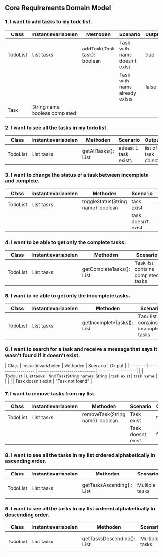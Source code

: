 ## Core Requirements Domain Model

### 1. I want to add tasks to my todo list.

| Class    | Instantievariabelen              | Methoden                    | Scenario                          | Output |
| -------- | -------------------------------- | --------------------------- | --------------------------------- | ------ |
| TodoList | List<Task> tasks                 | addTask(Task task): boolean | Task with name doesn't exist  | true   |
|          |                                  |                             | Task with name already exists | false  |
| Task     | String name<br>boolean completed |                             |                                   |        |

### 2. I want to see all the tasks in my todo list.

| Class    | Instantievariabelen | Methoden                  | Scenario              | Output               |
| -------- | ------------------- | ------------------------- |-----------------------|----------------------|
| TodoList | List<Task> tasks    | getAllTasks(): List<Task> | atleast 1 task exists | list of task objects |

### 3. I want to change the status of a task between incomplete and complete.

| Class    | Instantievariabelen | Methoden                           | Scenario           | Output |
| -------- | ------------------- | ---------------------------------- |--------------------| ------ |
| TodoList | List<Task> tasks    | toggleStatus(String name): boolean | task exist         | true   |
|          |                     |                                    | task doesn't exist | false  |

### 4. I want to be able to get only the complete tasks.

| Class    | Instantievariabelen | Methoden                       | Scenario                       | Output                    |
| -------- | ------------------- | ------------------------------ | ------------------------------ | ------------------------- |
| TodoList | List<Task> tasks    | getCompleteTasks(): List<Task> | Task list contains completed tasks | List of completed tasks |

### 5. I want to be able to get only the incomplete tasks.

| Class    | Instantievariabelen | Methoden                         | Scenario                         | Output                      |
| -------- | ------------------- | -------------------------------- | -------------------------------- | --------------------------- |
| TodoList | List<Task> tasks    | getIncompleteTasks(): List<Task> | Task list contains incomplete tasks | List of incomplete tasks |

### 6. I want to search for a task and receive a message that says it wasn't found if it doesn't exist.

| Class    | Instantievariabelen | Methoden                      | Scenario           | Output |
| -------- | ------------------- | ----------------------------- |--------------------|  |
| TodoList | List<Task> tasks    | findTask(String name): String | task exist         | task name |
|          |                     |                               | Task doesn't exist | "Task not found" |

### 7. I want to remove tasks from my list.

| Class    | Instantievariabelen | Methoden                         | Scenario          | Output |
| -------- | ------------------- | -------------------------------- |-------------------| ------ |
| TodoList | List<Task> tasks    | removeTask(String name): boolean | Task exist        | true   |
|          |                     |                                  | Task doesnt exist | false  |

### 8. I want to see all the tasks in my list ordered alphabetically in ascending order.

| Class    | Instantievariabelen | Methoden                        | Scenario       | Output               |
| -------- | ------------------- | ------------------------------- | -------------- | -------------------- |
| TodoList | List<Task> tasks    | getTasksAscending(): List<Task> | Multiple tasks| List sorted A-Z |

### 9. I want to see all the tasks in my list ordered alphabetically in descending order.

| Class    | Instantievariabelen | Methoden                         | Scenario       | Output               |
| -------- | ------------------- | -------------------------------- | -------------- | -------------------- |
| TodoList | List<Task> tasks    | getTasksDescending(): List<Task> | Multiple tasks | List sorted Z-A |
